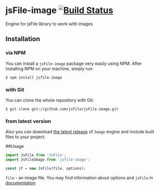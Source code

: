 # jsFile-image [![Build Status](https://secure.travis-ci.org/jsFile/jsFile-image.png?branch=master)](https://travis-ci.org/jsFile/jsFile-image)
Engine for jsFile library to work with images

## Installation
### via NPM

You can install a <code>jsFile-image</code> package very easily using NPM. After
installing NPM on your machine, simply run:
````
$ npm install jsfile-image
````

### with Git

You can clone the whole repository with Git:
````
$ git clone git://github.com/jsFile/jsFile-image.git
````

### from latest version

Also you can download [the latest release](https://github.com/jsFile/jsFile-image/tree/master/dist) of `Image` engine and include built files to your project.


##Usage
````js
import JsFile from 'JsFile';
import JsFileImage from 'jsfile-image';

const jf = new JsFile(file, options);
````
`file` - an image file. You may find information about options and `jsFile` in [documentation](https://github.com/jsFile/jsFile#installation)
